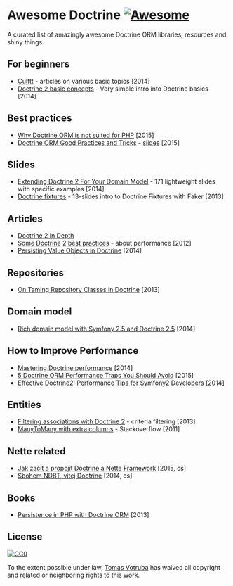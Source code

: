 # Awesome Doctrine [![Awesome](https://cdn.rawgit.com/sindresorhus/awesome/d7305f38d29fed78fa85652e3a63e154dd8e8829/media/badge.svg)](https://github.com/sindresorhus/awesome)

A curated list of amazingly awesome Doctrine ORM libraries, resources and shiny things.


## For beginners

* [Culttt](http://culttt.com/search/?q=doctrine) - articles on various basic topics [2014]
* [Doctrine 2 basic concepts](https://prezi.com/v3rhah2gqfvp/doctrine2-basic-concepts/) - Very simple intro into Doctrine basics [2014]


## Best practices

* [Why Doctrine ORM is not suited for PHP](http://web.archive.org/web/20160409001634/http://blog.bemycto.com/software-architecture/2015-05-17/doctrine-orm-not-suited-php) [2015]
* [Doctrine ORM Good Practices and Tricks](https://vimeo.com/134178140) - [slides](http://ocramius.github.io/doctrine-best-practices/#/) [2015] 


## Slides

* [Extending Doctrine 2 For Your Domain Model](https://speakerdeck.com/player/50548d22bf73df0002051b1f) - 171 lightweight slides with specific examples [2014]
* [Doctrine fixtures](http://www.slideshare.net/bill16301/doctrine-fixtures) - 13-slides intro to Doctrine Fixtures with Faker [2013]


## Articles

* [Doctrine 2 in Depth](https://web.archive.org/web/*/http://krueckeberg.org/notes/d2.html)
* [Some Doctrine 2 best practices](http://www.uvd.co.uk/blog/some-doctrine-2-best-practices/) - about performance [2012]
* [Persisting Value Objects in Doctrine](http://rosstuck.com/persisting-value-objects-in-doctrine/) [2014]


## Repositories

* [On Taming Repository Classes in Doctrine](http://www.whitewashing.de/2013/03/04/doctrine_repositories.html) [2013]


## Domain model

- [Rich domain model with Symfony 2.5 and Doctrine 2.5](http://www.slideshare.net/_leopro_/rich-domain-model-with-symfony-25-and-doctrine-25) [2014]


## How to Improve Performance

* [Mastering Doctrine performance](http://labs.octivi.com/mastering-symfony2-performance-doctrine/) [2014]
* [5 Doctrine ORM Performance Traps You Should  Avoid](https://tideways.io/profiler/blog/5-doctrine-orm-performance-traps-you-should-avoid) [2015]
* [Effective Doctrine2: Performance Tips for Symfony2 Developers](http://pt.slideshare.net/marcinchwedziak/effective-doctrine2-performance-tips-for-symfony2-developers-33907944) [2014]


## Entities

* [Filtering associations with Doctrine 2](http://www.boxuk.com/blog/filtering-associations-with-doctrine-2/) - criteria filtering [2013]
* [ManyToMany with extra columns](http://stackoverflow.com/questions/3542243/doctrine2-best-way-to-handle-many-to-many-with-extra-columns-in-reference-table) - Stackoverflow [2011]


## Nette related

* [Jak začít a propojit Doctrine a Nette Framework](http://blog.honzacerny.com/post/3-jak-zacit-a-propojit-doctrine-a-nette-framework) [2015, cs]
* [Sbohem NDBT, vítej Doctrine](http://www.zeminem.cz/sbohem-ndbt-vitej-doctrine) [2014, cs]


## Books

* [Persistence in PHP with Doctrine ORM](http://www.amazon.com/Persistence-PHP-Doctrine-K%C3%A9vin-Dunglas/dp/1782164103) [2013]


## License

[![CC0](https://i.creativecommons.org/p/zero/1.0/88x31.png)](https://creativecommons.org/publicdomain/zero/1.0/)

To the extent possible under law, [Tomas Votruba](http://tomasvotruba.cz) has waived all copyright and related or neighboring rights to this work.
